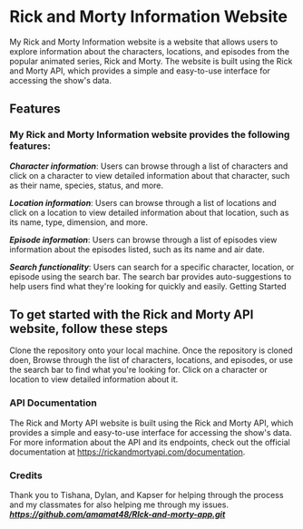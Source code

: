 # Rick and Morty Information Website

My Rick and Morty Information website is a website that allows users to explore information about the characters, locations, and episodes from the popular animated series, Rick and Morty. The website is built using the Rick and Morty API, which provides a simple and easy-to-use interface for accessing the show's data.

## Features

### **My Rick and Morty Information website provides the following features:**

***Character information***: Users can browse through a list of characters and click on a character to view detailed information about that character, such as their name, species, status, and more.

***Location information***: Users can browse through a list of locations and click on a location to view detailed information about that location, such as its name, type, dimension, and more.

***Episode information***: Users can browse through a list of episodes view information about the episodes listed, such as its name and air date.

***Search functionality***: Users can search for a specific character, location, or episode using the search bar. The search bar provides auto-suggestions to help users find what they're looking for quickly and easily.
Getting Started

## **To get started with the Rick and Morty API website, follow these steps**

Clone the repository onto your local machine.
Once the repository is cloned doen,
Browse through the list of characters, locations, and episodes, or use the search bar to find what you're looking for.
Click on a character or location to view detailed information about it.

### API Documentation

The Rick and Morty API website is built using the Rick and Morty API, which provides a simple and easy-to-use interface for accessing the show's data. For more information about the API and its endpoints, check out the official documentation at https://rickandmortyapi.com/documentation.

### Credits

Thank you to Tishana, Dylan, and Kapser for helping through the process and my classmates for also helping me through my issues.
***https://github.com/amamat48/RIck-and-morty-app.git***


